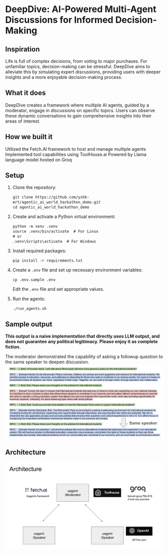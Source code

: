 # DeepDive: AI-Powered Multi-Agent Discussions for Informed Decision-Making

## Inspiration
Life is full of complex decisions, from voting to major purchases. For unfamiliar topics, decision-making can be stressful. DeepDive aims to alleviate this by simulating expert discussions, providing users with deeper insights and a more enjoyable decision-making process.

## What it does
DeepDive creates a framework where multiple AI agents, guided by a moderator, engage in discussions on specific topics. Users can observe these dynamic conversations to gain comprehensive insights into their areas of interest.

## How we built it
Utilized the Fetch.AI framework to host and manage multiple agents
Implemented tool capabilities using ToolHouse.ai
Powered by Llama language model hosted on Groq

## Setup

1. Clone the repository:
   ```
   git clone https://github.com/yshk-mrt/agentic_ai_world_hackathon_demo.git
   cd agentic_ai_world_hackathon_demo
   ```

2. Create and activate a Python virtual environment:
   ```
   python -m venv .venv
   source .venv/bin/activate  # For Linux
   # or
   .venv\Scripts\activate  # For Windows
   ```

3. Install required packages:
   ```
   pip install -r requirements.txt
   ```

4. Create a `.env` file and set up necessary environment variables:
   ```
   cp .env.sample .env
   ```
   Edit the `.env` file and set appropriate values.

5. Run the agents:
   ```
   ./run_agents.sh
   ```

## Sample output
**This output is a naive implementation that directly uses LLM output, and does not guarantee any political legitimacy. Please enjoy it as complete fiction.**

The moderator demonstrated the capability of asking a followup question to the same speaker to deepen discussion.
![app image of sample output](img/output.png)

## Architecture
![app image of architecture](img/architecture.png)
